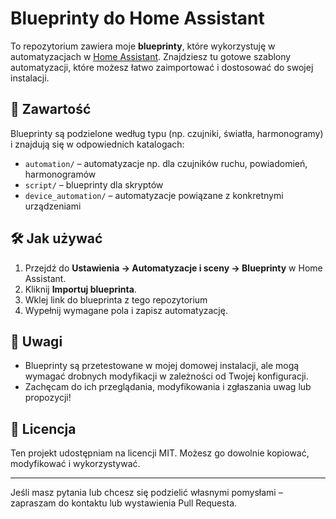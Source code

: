 # Blueprinty do Home Assistant

To repozytorium zawiera moje  **blueprinty**, które wykorzystuję w automatyzacjach w [Home Assistant](https://www.home-assistant.io/).
Znajdziesz tu gotowe szablony automatyzacji, które możesz łatwo zaimportować i dostosować do swojej instalacji.

## 📂 Zawartość

Blueprinty są podzielone według typu (np. czujniki, światła, harmonogramy) i znajdują się w odpowiednich katalogach:

- `automation/` – automatyzacje np. dla czujników ruchu, powiadomień, harmonogramów
- `script/` – blueprinty dla skryptów
- `device_automation/` – automatyzacje powiązane z konkretnymi urządzeniami

## 🛠 Jak używać

1. Przejdź do **Ustawienia → Automatyzacje i sceny → Blueprinty** w Home Assistant.
2. Kliknij **Importuj blueprinta**.
3. Wklej link do blueprinta z tego repozytorium
4. Wypełnij wymagane pola i zapisz automatyzację.

## 📢 Uwagi

- Blueprinty są przetestowane w mojej domowej instalacji, ale mogą wymagać drobnych modyfikacji w zależności od Twojej konfiguracji.
- Zachęcam do ich przeglądania, modyfikowania i zgłaszania uwag lub propozycji!

## 📄 Licencja

Ten projekt udostępniam na licencji MIT. Możesz go dowolnie kopiować, modyfikować i wykorzystywać.

---

Jeśli masz pytania lub chcesz się podzielić własnymi pomysłami – zapraszam do kontaktu lub wystawienia Pull Requesta.